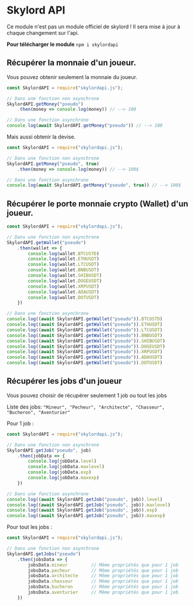 # Skylord API 

Ce module n'est pas un module officiel de skylord !
Il sera mise à jour à chaque changement sur l'api.

**Pour télécharger le module** ``npm i skylordapi``

## Récupérer la monnaie d'un joueur. 
Vous pouvez obtenir seulement la monnaie du joueur.
```js
const SkylordAPI = require("skylordapi.js");

// Dans une fonction non asynchrone
SkylordAPI.getMoney("pseudo")
    .then(money => console.log(money)) // --> 100

// Dans une fonction asynchrone
console.log(await SkylordAPI.getMoney("pseudo")) // --> 100
```
Mais aussi obtenir la devise.
```js
const SkylordAPI = require("skylordapi.js");

// Dans une fonction non asynchrone
SkylordAPI.getMoney("pseudo", true)
    .then(money => console.log(money)) // --> 100$

// Dans une fonction asynchrone
console.log(await SkylordAPI.getMoney("pseudo", true)) // --> 100$
```

## Récupérer le porte monnaie crypto (Wallet) d'un joueur.

```js
const SkylordAPI = require("skylordapi.js");

// Dans une fonction non asynchrone
SkylordAPI.getWallet("pseudo")
    .then(wallet => {
        console.log(wallet.BTCUSTD)
        console.log(wallet.ETHUSDT)
        console.log(wallet.LTCUSDT)
        console.log(wallet.BNBUSDT)
        console.log(wallet.SHIBUSDT)
        console.log(wallet.DOGEUSDT)
        console.log(wallet.XRPUSDT)
        console.log(wallet.ADAUSDT)
        console.log(wallet.DOTUSDT)
    })

// Dans une fonction asynchrone
console.log((await SkylordAPI.getWallet("pseudo")).BTCUSTD)
console.log((await SkylordAPI.getWallet("pseudo")).ETHUSDT)
console.log((await SkylordAPI.getWallet("pseudo")).LTCUSDT)
console.log((await SkylordAPI.getWallet("pseudo")).BNBUSDT)
console.log((await SkylordAPI.getWallet("pseudo")).SHIBUSDT)
console.log((await SkylordAPI.getWallet("pseudo")).DOGEUSDT)
console.log((await SkylordAPI.getWallet("pseudo")).XRPUSDT)
console.log((await SkylordAPI.getWallet("pseudo")).ADAUSDT)
console.log((await SkylordAPI.getWallet("pseudo")).DOTUSDT)
```

## Récupérer les jobs d'un joueur 

Vous pouvez choisir de récupérer seulement 1 job ou tout les jobs

Liste des jobs: ``"Mineur", "Pecheur", "Architecte", "Chasseur", "Bucheron", "Aventurier"``

Pour 1 job : 
```js
const SkylordAPI = require("skylordapi.js");

// Dans une fonction non asynchrone
SkylordAPI.getJob("pseudo", job)
    .then(jobData => {
        console.log(jobData.level)
        console.log(jobData.maxlevel)
        console.log(jobData.exp)
        console.log(jobData.maxexp)
    })

// Dans une fonction asynchrone
console.log((await SkylordAPI.getJob("pseudo", job)).level)
console.log((await SkylordAPI.getJob("pseudo", job)).maxlevel)
console.log((await SkylordAPI.getJob("pseudo", job)).exp)
console.log((await SkylordAPI.getJob("pseudo", job)).maxexp)
```

Pour tout les jobs :

```js
const SkylordAPI = require("skylordapi.js");

// Dans une fonction non asynchrone
SkylordAPI.getJobs("pseudo")
    .then(jobsData => {
        jobsData.mineur         // Même propriétés que pour 1 job
        jobsData.pecheur        // Même propriétés que pour 1 job
        jobsData.architecte     // Même propriétés que pour 1 job
        jobsData.chasseur       // Même propriétés que pour 1 job
        jobsData.bucheron       // Même propriétés que pour 1 job
        jobsData.aventurier     // Même propriétés que pour 1 job
    })
```
